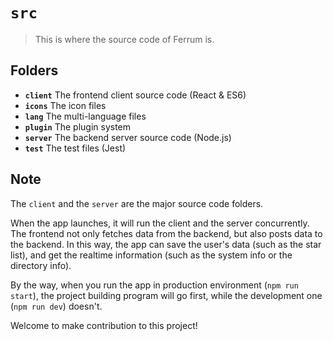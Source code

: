 # `src`

> This is where the source code of Ferrum is.

## Folders

- **`client`** The frontend client source code (React & ES6)
- **`icons`** The icon files
- **`lang`** The multi-language files
- **`plugin`** The plugin system
- **`server`** The backend server source code (Node.js)
- **`test`** The test files (Jest)

## Note

The `client` and the `server` are the major source code folders.

When the app launches, it will run the client and the server concurrently. The frontend not only fetches data from the backend, but also posts data to the backend. In this way, the app can save the user's data (such as the star list), and get the realtime information (such as the system info or the directory info).

By the way, when you run the app in production environment (`npm run start`), the project building program will go first, while the development one (`npm run dev`) doesn't.

Welcome to make contribution to this project!

